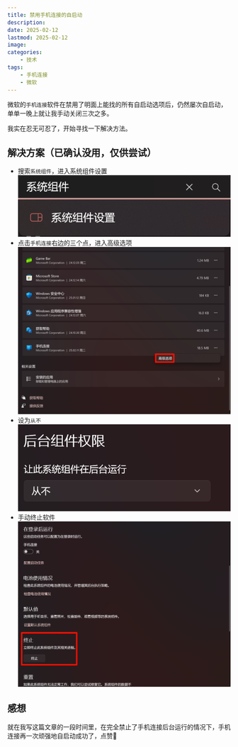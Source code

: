 ```yaml
---
title: 禁用手机连接的自启动
description: 
date: 2025-02-12
lastmod: 2025-02-12
image: 
categories:
    - 技术
tags:
    - 手机连接
    - 微软
---
```


微软的`手机连接`软件在禁用了明面上能找的所有自启动选项后，仍然屡次自启动，单单一晚上就让我手动关闭三次之多。

我实在忍无可忍了，开始寻找一下解决方法。

## 解决方案（已确认没用，仅供尝试）

- 搜索`系统组件`，进入系统组件设置
    ![搜索设置](设置.png)
- 点击`手机连接`右边的三个点，进入高级选项
    ![高级选项](高级选项.png)
- 设为`从不`
    ![从不](从不.png)
- 手动终止软件
    ![终止](终止.png)

## 感想

就在我写这篇文章的一段时间里，在完全禁止了手机连接后台运行的情况下，手机连接再一次顽强地自启动成功了，点赞🤡
